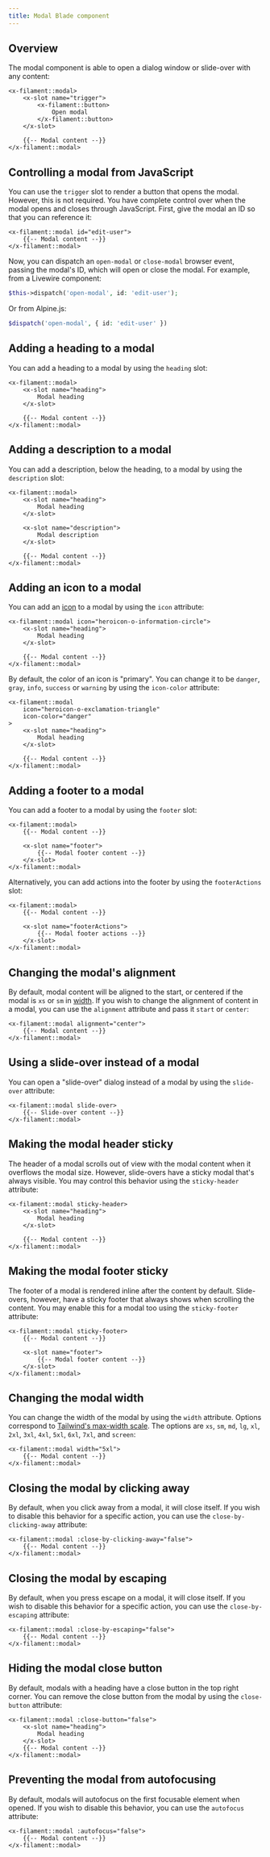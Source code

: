 ```yaml
---
title: Modal Blade component
---
```


## Overview

The modal component is able to open a dialog window or slide-over with any content:

```blade
<x-filament::modal>
    <x-slot name="trigger">
        <x-filament::button>
            Open modal
        </x-filament::button>
    </x-slot>

    {{-- Modal content --}}
</x-filament::modal>
```

## Controlling a modal from JavaScript

You can use the `trigger` slot to render a button that opens the modal. However, this is not required. You have complete control over when the modal opens and closes through JavaScript. First, give the modal an ID so that you can reference it:

```blade
<x-filament::modal id="edit-user">
    {{-- Modal content --}}
</x-filament::modal>
```

Now, you can dispatch an `open-modal` or `close-modal` browser event, passing the modal's ID, which will open or close the modal. For example, from a Livewire component:

```php
$this->dispatch('open-modal', id: 'edit-user');
```

Or from Alpine.js:

```php
$dispatch('open-modal', { id: 'edit-user' })
```

## Adding a heading to a modal

You can add a heading to a modal by using the `heading` slot:

```blade
<x-filament::modal>
    <x-slot name="heading">
        Modal heading
    </x-slot>

    {{-- Modal content --}}
</x-filament::modal>
```

## Adding a description to a modal

You can add a description, below the heading, to a modal by using the `description` slot:

```blade
<x-filament::modal>
    <x-slot name="heading">
        Modal heading
    </x-slot>

    <x-slot name="description">
        Modal description
    </x-slot>

    {{-- Modal content --}}
</x-filament::modal>
```

## Adding an icon to a modal

You can add an [icon](https://blade-ui-kit.com/blade-icons?set=1#search) to a modal by using the `icon` attribute:

```blade
<x-filament::modal icon="heroicon-o-information-circle">
    <x-slot name="heading">
        Modal heading
    </x-slot>

    {{-- Modal content --}}
</x-filament::modal>
```

By default, the color of an icon is "primary". You can change it to be `danger`, `gray`, `info`, `success` or `warning` by using the `icon-color` attribute:

```blade
<x-filament::modal
    icon="heroicon-o-exclamation-triangle"
    icon-color="danger"
>
    <x-slot name="heading">
        Modal heading
    </x-slot>

    {{-- Modal content --}}
</x-filament::modal>
```

## Adding a footer to a modal

You can add a footer to a modal by using the `footer` slot:

```blade
<x-filament::modal>
    {{-- Modal content --}}
    
    <x-slot name="footer">
        {{-- Modal footer content --}}
    </x-slot>
</x-filament::modal>
```

Alternatively, you can add actions into the footer by using the `footerActions` slot:

```blade
<x-filament::modal>
    {{-- Modal content --}}
    
    <x-slot name="footerActions">
        {{-- Modal footer actions --}}
    </x-slot>
</x-filament::modal>
```

## Changing the modal's alignment

By default, modal content will be aligned to the start, or centered if the modal is `xs` or `sm` in [width](#changing-the-modal-width). If you wish to change the alignment of content in a modal, you can use the `alignment` attribute and pass it `start` or `center`:

```blade
<x-filament::modal alignment="center">
    {{-- Modal content --}}
</x-filament::modal>
```

## Using a slide-over instead of a modal

You can open a "slide-over" dialog instead of a modal by using the `slide-over` attribute:

```blade
<x-filament::modal slide-over>
    {{-- Slide-over content --}}
</x-filament::modal>
```

## Making the modal header sticky

The header of a modal scrolls out of view with the modal content when it overflows the modal size. However, slide-overs have a sticky modal that's always visible. You may control this behavior using the `sticky-header` attribute:

```blade
<x-filament::modal sticky-header>
    <x-slot name="heading">
        Modal heading
    </x-slot>

    {{-- Modal content --}}
</x-filament::modal>
```

## Making the modal footer sticky

The footer of a modal is rendered inline after the content by default. Slide-overs, however, have a sticky footer that always shows when scrolling the content. You may enable this for a modal too using the `sticky-footer` attribute:

```blade
<x-filament::modal sticky-footer>
    {{-- Modal content --}}
    
    <x-slot name="footer">
        {{-- Modal footer content --}}
    </x-slot>
</x-filament::modal>
```

## Changing the modal width

You can change the width of the modal by using the `width` attribute. Options correspond to [Tailwind's max-width scale](https://tailwindcss.com/docs/max-width). The options are `xs`, `sm`, `md`, `lg`, `xl`, `2xl`, `3xl`, `4xl`, `5xl`, `6xl`, `7xl`, and `screen`:

```blade
<x-filament::modal width="5xl">
    {{-- Modal content --}}
</x-filament::modal>
```

## Closing the modal by clicking away

By default, when you click away from a modal, it will close itself. If you wish to disable this behavior for a specific action, you can use the `close-by-clicking-away` attribute:

```blade
<x-filament::modal :close-by-clicking-away="false">
    {{-- Modal content --}}
</x-filament::modal>
```

## Closing the modal by escaping

By default, when you press escape on a modal, it will close itself. If you wish to disable this behavior for a specific action, you can use the `close-by-escaping` attribute:

```blade
<x-filament::modal :close-by-escaping="false">
    {{-- Modal content --}}
</x-filament::modal>
```

## Hiding the modal close button

By default, modals with a heading have a close button in the top right corner. You can remove the close button from the modal by using the `close-button` attribute:

```blade
<x-filament::modal :close-button="false">
    <x-slot name="heading">
        Modal heading
    </x-slot>
    {{-- Modal content --}}
</x-filament::modal>
```

## Preventing the modal from autofocusing

By default, modals will autofocus on the first focusable element when opened. If you wish to disable this behavior, you can use the `autofocus` attribute:

```blade
<x-filament::modal :autofocus="false">
    {{-- Modal content --}}
</x-filament::modal>
```
